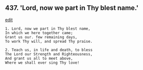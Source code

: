 
## 437.  'Lord, now we part in Thy blest name.'
[edit](https://docs.google.com/document/d/1ENvElsz96fKTzn62%2D9fgtK71BQwmC50R/edit?mode=html)



    1. Lord, now we part in Thy blest name,
    In which we here together came;
    Grant us our. few remaining days,
    To work Thy will, and spread Thy praise.

    2. Teach us, in life and death, to bless
    The Lord our Strength and Righteousness, 
    And grant us all to meet above,
    Where we shall ever sing Thy love!
